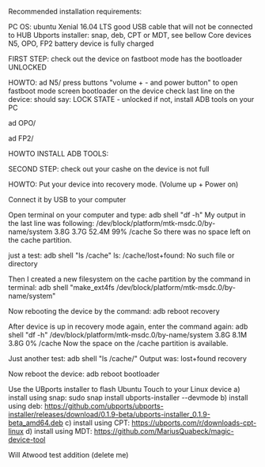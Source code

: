 Recommended installation requirements: 

PC OS: ubuntu Xenial 16.04 LTS
good USB cable that will not be connected to HUB
Ubports installer: snap, deb, CPT or MDT, see bellow
Core devices N5, OPO, FP2
battery device is fully charged

FIRST STEP: 
check out the device on fastboot mode has the bootloader UNLOCKED

HOWTO:
ad N5/ press buttons "volume + - and power button" to open fastboot mode screen bootloader on the device
check last line on the device: should say: LOCK STATE - unlocked
if not, install ADB tools on your PC

ad OPO/

ad FP2/

HOWTO INSTALL ADB TOOLS:

SECOND STEP:
check out your cashe on the device is not full

HOWTO:
Put your device into recovery mode. (Volume up + Power on)

Connect it by USB to your computer

Open terminal on your computer and type:
adb shell "df -h"
My output in the last line was following:
/dev/block/platform/mtk-msdc.0/by-name/system
3.8G 3.7G 52.4M 99% /cache
So there was no space left on the cache partition.

just a test:
adb shell "ls /cache"
ls: /cache/lost+found: No such file or directory

Then I created a new filesystem on the cache partition by the command in terminal:
adb shell "make_ext4fs /dev/block/platform/mtk-msdc.0/by-name/system"

Now rebooting the device by the command:
adb reboot recovery

After device is up in recovery mode again, enter the command again:
adb shell "df -h"
/dev/block/platform/mtk-msdc.0/by-name/system
3.8G 8.1M 3.8G 0% /cache
Now the space on the /cache partition is available.

Just another test:
adb shell "ls /cache/"
Output was:
lost+found recovery

Now reboot the device:
adb reboot bootloader

Use the UBports installer to flash Ubuntu Touch to your Linux device
a) install using snap: sudo snap install ubports-installer --devmode
b) install using deb: https://github.com/ubports/ubports-installer/releases/download/0.1.9-beta/ubports-installer_0.1.9-beta_amd64.deb
c) install using CPT: https://ubports.com/r/downloads-cpt-linux
d) install using MDT: https://github.com/MariusQuabeck/magic-device-tool


Will Atwood test addition (delete me)
